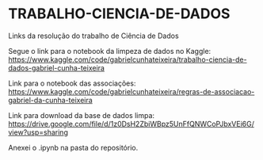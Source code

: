 # TRABALHO-CIENCIA-DE-DADOS
Links da resolução do trabalho de Ciência de Dados


Segue o link para o notebook da limpeza de dados no Kaggle:
https://www.kaggle.com/code/gabrielcunhateixeira/trabalho-ciencia-de-dados-gabriel-cunha-teixeira

Link para o notebook das associações:
https://www.kaggle.com/code/gabrielcunhateixeira/regras-de-associacao-gabriel-da-cunha-teixeira

Link para download da base de dados limpa:
https://drive.google.com/file/d/1z0DsH2ZbiWBpz5UnFfQNWCoPJbxVEi6G/view?usp=sharing

Anexei o .ipynb na pasta do repositório.
